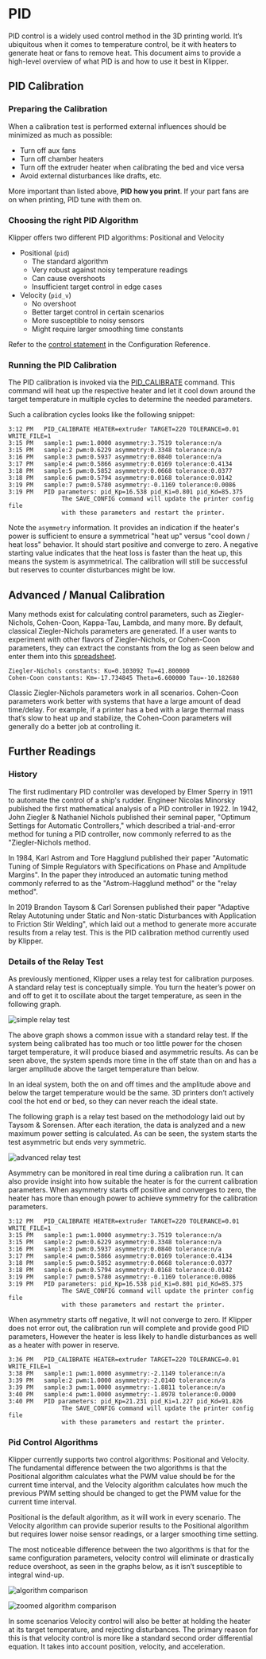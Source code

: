 
# PID

PID control is a widely used control method in the 3D printing world.
It’s ubiquitous when it comes to temperature control, be it with heaters to
generate heat or fans to remove heat. This document aims to provide a
high-level overview of what PID is and how to use it best in Klipper.

## PID Calibration
### Preparing the Calibration
When a calibration test is performed external influences should be minimized as
much as possible:
* Turn off aux fans
* Turn off chamber heaters
* Turn off the extruder heater when calibrating the bed and vice versa
* Avoid external disturbances like drafts, etc.

More important than listed above, **PID how you print**. If your part fans are on when printing, PID tune with them on.

### Choosing the right PID Algorithm
Klipper offers two different PID algorithms: Positional and Velocity

* Positional (`pid`)
    * The standard algorithm
    * Very robust against noisy temperature readings
    * Can cause overshoots
    * Insufficient target control in edge cases
* Velocity (`pid_v`)
    * No overshoot
    * Better target control in certain scenarios
    * More susceptible to noisy sensors
    * Might require larger smoothing time constants

Refer to the [control statement](Config_Reference.md#extruder) in the
Configuration Reference.

### Running the PID Calibration
The PID calibration is invoked via the [PID_CALIBRATE](G-Codes.md#pid_calibrate) command.
This command will heat up the respective  heater and let it cool down around
the target temperature in multiple cycles to determine the needed
parameters.

Such a calibration cycles looks like the following snippet:
```
3:12 PM   PID_CALIBRATE HEATER=extruder TARGET=220 TOLERANCE=0.01 WRITE_FILE=1
3:15 PM   sample:1 pwm:1.0000 asymmetry:3.7519 tolerance:n/a
3:15 PM   sample:2 pwm:0.6229 asymmetry:0.3348 tolerance:n/a
3:16 PM   sample:3 pwm:0.5937 asymmetry:0.0840 tolerance:n/a
3:17 PM   sample:4 pwm:0.5866 asymmetry:0.0169 tolerance:0.4134
3:18 PM   sample:5 pwm:0.5852 asymmetry:0.0668 tolerance:0.0377
3:18 PM   sample:6 pwm:0.5794 asymmetry:0.0168 tolerance:0.0142
3:19 PM   sample:7 pwm:0.5780 asymmetry:-0.1169 tolerance:0.0086
3:19 PM   PID parameters: pid_Kp=16.538 pid_Ki=0.801 pid_Kd=85.375
               The SAVE_CONFIG command will update the printer config file
               with these parameters and restart the printer.
```
Note the `asymmetry` information. It provides an indication if the heater's
power is sufficient to ensure a symmetrical "heat up" versus "cool down /
heat loss" behavior. It should start positive and converge to zero.
A negative starting value indicates that the heat loss is faster than the heat
up, this means the system is asymmetrical. The calibration will still be
successful but reserves to counter disturbances might be low.

## Advanced / Manual Calibration

Many methods exist for calculating control parameters, such as Ziegler-Nichols,
Cohen-Coon, Kappa-Tau, Lambda, and many more. By default, classical
Ziegler-Nichols parameters are generated. If a user wants to experiment with
other flavors of Ziegler-Nichols, or Cohen-Coon parameters, they can extract the
constants from the log as seen below and enter them into this
[spreadsheet](resources/pid_params.xls).

```text
Ziegler-Nichols constants: Ku=0.103092 Tu=41.800000
Cohen-Coon constants: Km=-17.734845 Theta=6.600000 Tau=-10.182680
```

Classic Ziegler-Nichols parameters work in all scenarios. Cohen-Coon parameters
work better with systems that have a large amount of dead time/delay. For
example, if a printer has a bed with a large thermal mass that’s slow to heat
up and stabilize, the Cohen-Coon parameters will generally do a better job at
controlling it.

## Further Readings
### History

The first rudimentary PID controller was developed by Elmer Sperry in 1911 to
automate the control of a ship's rudder. Engineer Nicolas Minorsky published the
first mathematical analysis of a PID controller in 1922. In 1942, John Ziegler &
Nathaniel Nichols published their seminal paper, "Optimum Settings for Automatic
Controllers," which described a trial-and-error method for tuning a PID
controller, now commonly referred to as the "Ziegler-Nichols method.

In 1984, Karl Astrom and Tore Hagglund published their paper "Automatic Tuning
of Simple Regulators with Specifications on Phase and Amplitude Margins". In the
paper they introduced an automatic tuning method commonly referred to as the
"Astrom-Hagglund method" or the "relay method".

In 2019 Brandon Taysom & Carl Sorensen published their paper "Adaptive Relay
Autotuning under Static and Non-static Disturbances with Application to
Friction Stir Welding", which laid out a method to generate more accurate
results from a relay test. This is the PID calibration method currently used by
Klipper.

### Details of the Relay Test
As previously mentioned, Klipper uses a relay test for calibration purposes. A
standard relay test is conceptually simple. You turn the heater’s power on and
off to get it to oscillate about the target temperature, as seen in the
following graph.

![simple relay test](img/pid_01.png)

The above graph shows a common issue with a standard relay test. If the system
being calibrated has too much or too little power for the chosen target
temperature, it will produce biased and asymmetric results. As can be seen
above, the system spends more time in the off state than on and has a larger
amplitude above the target temperature than below.

In an ideal system, both the on and off times and the amplitude above and below
the target temperature would be the same. 3D printers don’t actively cool the
hot end or bed, so they can never reach the ideal state.

The following graph is a relay test based on the methodology laid out by
Taysom & Sorensen. After each iteration, the data is analyzed and a new maximum
power setting is calculated. As can be seen, the system starts the test
asymmetric but ends very symmetric.

![advanced relay test](img/pid_02.png)

Asymmetry can be monitored in real time during a calibration run. It can also
provide insight into how suitable the heater is for the current calibration
parameters. When asymmetry starts off positive and converges to zero, the
heater has more than enough power to achieve symmetry for the calibration
parameters.

```
3:12 PM   PID_CALIBRATE HEATER=extruder TARGET=220 TOLERANCE=0.01 WRITE_FILE=1
3:15 PM   sample:1 pwm:1.0000 asymmetry:3.7519 tolerance:n/a
3:15 PM   sample:2 pwm:0.6229 asymmetry:0.3348 tolerance:n/a
3:16 PM   sample:3 pwm:0.5937 asymmetry:0.0840 tolerance:n/a
3:17 PM   sample:4 pwm:0.5866 asymmetry:0.0169 tolerance:0.4134
3:18 PM   sample:5 pwm:0.5852 asymmetry:0.0668 tolerance:0.0377
3:18 PM   sample:6 pwm:0.5794 asymmetry:0.0168 tolerance:0.0142
3:19 PM   sample:7 pwm:0.5780 asymmetry:-0.1169 tolerance:0.0086
3:19 PM   PID parameters: pid_Kp=16.538 pid_Ki=0.801 pid_Kd=85.375
               The SAVE_CONFIG command will update the printer config file
               with these parameters and restart the printer.
```

When asymmetry starts off negative, It will not converge to zero. If Klipper
does not error out, the calibration run will complete and provide good PID
parameters, However the heater is less likely to handle disturbances as well
as a heater with power in reserve.

```
3:36 PM   PID_CALIBRATE HEATER=extruder TARGET=220 TOLERANCE=0.01 WRITE_FILE=1
3:38 PM   sample:1 pwm:1.0000 asymmetry:-2.1149 tolerance:n/a
3:39 PM   sample:2 pwm:1.0000 asymmetry:-2.0140 tolerance:n/a
3:39 PM   sample:3 pwm:1.0000 asymmetry:-1.8811 tolerance:n/a
3:40 PM   sample:4 pwm:1.0000 asymmetry:-1.8978 tolerance:0.0000
3:40 PM   PID parameters: pid_Kp=21.231 pid_Ki=1.227 pid_Kd=91.826
               The SAVE_CONFIG command will update the printer config file
               with these parameters and restart the printer.
```

### Pid Control Algorithms

Klipper currently supports two control algorithms: Positional and Velocity.
The fundamental difference between the two algorithms is that the Positional
algorithm calculates what the PWM value should be for the current time
interval, and the Velocity algorithm calculates how much the previous PWM
setting should be changed to get the PWM value for the current time interval.

Positional is the default algorithm, as it will work in every scenario. The
Velocity algorithm can provide superior results to the Positional algorithm but
requires lower noise sensor readings, or a larger smoothing time setting.

The most noticeable difference between the two algorithms is that for the same
configuration parameters, velocity control will eliminate or drastically reduce
overshoot, as seen in the graphs below, as it isn’t susceptible to integral
wind-up.

![algorithm comparison](img/pid_03.png)

![zoomed algorithm comparison](img/pid_04.png)

In some scenarios Velocity control will also be better at holding the heater at
its target temperature, and rejecting disturbances. The primary reason for this
is that velocity control is more like a standard second order differential
equation. It takes into account position, velocity, and acceleration.
